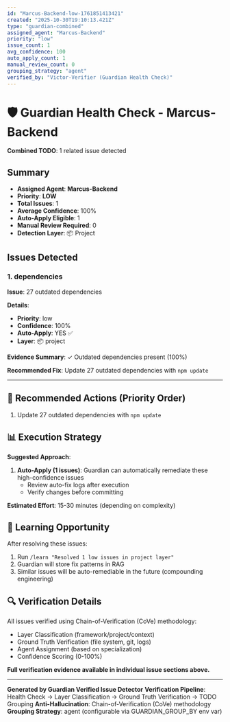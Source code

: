 ```yaml
---
id: "Marcus-Backend-low-1761851413421"
created: "2025-10-30T19:10:13.421Z"
type: "guardian-combined"
assigned_agent: "Marcus-Backend"
priority: "low"
issue_count: 1
avg_confidence: 100
auto_apply_count: 1
manual_review_count: 0
grouping_strategy: "agent"
verified_by: "Victor-Verifier (Guardian Health Check)"
---
```


# 🛡️ Guardian Health Check - Marcus-Backend

**Combined TODO**: 1 related issue detected

## Summary

- **Assigned Agent**: **Marcus-Backend**
- **Priority**: **LOW**
- **Total Issues**: 1
- **Average Confidence**: 100%
- **Auto-Apply Eligible**: 1
- **Manual Review Required**: 0
- **Detection Layer**: 📦 Project

## Issues Detected

### 1. dependencies

**Issue**: 27 outdated dependencies

**Details**:
- **Priority**: low
- **Confidence**: 100%
- **Auto-Apply**: YES ✅
- **Layer**: 📦 project

**Evidence Summary**: ✓ Outdated dependencies present (100%)

**Recommended Fix**: Update 27 outdated dependencies with `npm update`

---

## 🎯 Recommended Actions (Priority Order)

1. Update 27 outdated dependencies with `npm update`

## 📊 Execution Strategy

**Suggested Approach**:

1. **Auto-Apply (1 issues)**: Guardian can automatically remediate these high-confidence issues
   - Review auto-fix logs after execution
   - Verify changes before committing


**Estimated Effort**: 15-30 minutes (depending on complexity)

## 🧠 Learning Opportunity

After resolving these issues:
1. Run `/learn "Resolved 1 low issues in project layer"`
2. Guardian will store fix patterns in RAG
3. Similar issues will be auto-remediable in the future (compounding engineering)

## 🔍 Verification Details

All issues verified using Chain-of-Verification (CoVe) methodology:
- Layer Classification (framework/project/context)
- Ground Truth Verification (file system, git, logs)
- Agent Assignment (based on specialization)
- Confidence Scoring (0-100%)

**Full verification evidence available in individual issue sections above.**

---

**Generated by Guardian Verified Issue Detector**
**Verification Pipeline**: Health Check → Layer Classification → Ground Truth Verification → TODO Grouping
**Anti-Hallucination**: Chain-of-Verification (CoVe) methodology
**Grouping Strategy**: agent (configurable via GUARDIAN_GROUP_BY env var)

